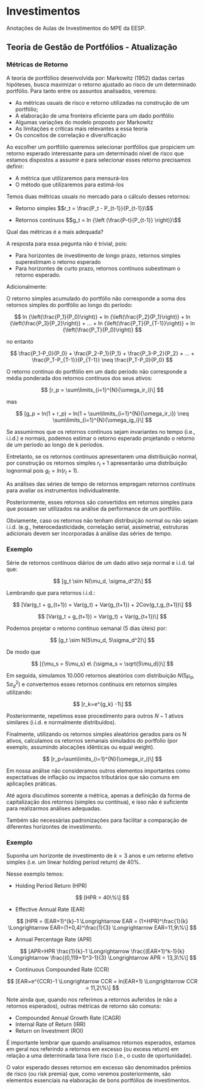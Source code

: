 # Investimentos
Anotações de Aulas de Investimentos do MPE da EESP.

## Teoria de Gestão de Portfólios - Atualização
### Métricas de Retorno

A teoria de portfólios desenvolvida por: Markowitz (1952) dadas certas hipóteses, busca maximizar o retorno ajustado ao risco de um determinado portfólio.
Para tanto entre os assuntos analisados, veremos:

- As métricas usuais de risco e retorno utilizadas na construção de um portfólio;
- A elaboração de uma fronteira eficiente para um dado portfólio
- Algumas variações do modelo proposto por Markowitz
- As limitações e críticas mais relevantes a essa teoria
- Os conceitos de correlação e diversificação

Ao escolher um portfólio queremos selecionar portfólios que propiciem um retorno esperado interessante para um determinado nível de risco que estamos dispostos a assumir e para selecionar esses retorno precisamos definir:

- A métrica que utilizaremos para mensurá-los
- O método que utilizaremos para estimá-los

Temos duas métricas usuais no mercado para o cálculo desses retornos:

- Retorno simples
$$r_t = \frac{P_t - P_{t-1}}{P_{t-1}}\$$

- Retornos contínuos
$$g_t = ln {\left (\frac{P-t}{P_{t-1}} \right)}\$$

Qual das métricas é a mais adequada?

A resposta para essa pegunta não é trivial, pois:

- Para horizontes de investimento de longo prazo, retornos simples superestimam o retorno esperado
- Para horizontes de curto prazo, retornos contínuos subestimam o retorno esperado.

Adicionalmente:

O retorno simples acumulado do portfólio não corresponde a soma dos retornos simples do portfólio ao longo do período:

$$
 ln {\left(\frac{P_1}{P_0}\right)} +
 ln {\left(\frac{P_2}{P_1}\right)} +
 ln {\left(\frac{P_3}{P_2}\right)} + ... +
 ln {\left(\frac{P_T}{P_{T-1}}\right)} =
 ln {\left(\frac{P_T}{P_0}\right)}
$$

no entanto

$$
 \frac{P_1-P_0}{P_0} +
 \frac{P_2-P_1}{P_1} +
 \frac{P_3-P_2}{P_2} + ... +
 \frac{P_T-P_{T-1}}{P_{T-1}} \neq
 \frac{P_T-P_0}{P_0}
$$

O retorno contínuo do portfólio em um dado período não corresponde a média ponderada dos retornos contínuos dos seus ativos:

$$ [r_p = \sum\limits_{i=1}^{N}{\omega_ir_i}\] $$

mas

$$ [g_p = ln(1 + r_p) = ln(1 + \sum\limits_{i=1}^{N}{\omega_ir_i}) \neq \sum\limits_{i=1}^{N}{\omega_ig_i}\] $$

Se assumirmos que os retornos contínuos sejam invariantes no tempo (i.e., i.i.d.) e normais, podemos estimar o retorno esperado projetando o retorno de um período ao longo de k períodos.

Entretanto, se os retornos contínuos apresentarem uma distribuição normal, por construção os retornos simples $r_t + 1$ apresentarão uma distribuição lognormal pois $g_t = ln(r_t + 1)$.

As análises das séries de tempo de retornos empregam retornos contínuos para avaliar os instrumentos individualmente.

Posteriormente, esses retornos são convertidos em retornos simples para que possam ser utilizados na análise da performance de um portfólio.

Obviamente, caso os retornos não tenham distribuição normal ou não sejam i.i.d. (e.g., heterocedasticidade, correlação serial, assimetria), estruturas adicionais devem ser incorporadas à análise das séries de tempo.

### Exemplo

Série de retornos contínuos diários de um dado ativo seja normal e i.i.d. tal que:

$$ [g_t \sim N(\mu_d, \sigma_d^2)\] $$

Lembrando que para retornos i.i.d.:

$$ [Var(g_t + g_{t+1}) = Var(g_t) + Var(g_{t+1}) + 2Cov(g_t,g_{t+1})\] $$

$$ [Var(g_t + g_{t+1}) = Var(g_t) + Var(g_{t+1})\] $$

Podemos projetar o retorno contínuo semanal (5 dias úteis) por:

$$ [g_t \sim N(5\mu_d, 5\sigma_d^2)\] $$

De modo que

$$ [{\mu_s = 5\mu_s} e\ {\sigma_s = \sqrt{5\mu_d}}\] $$

Em seguida, simulamos 10.000 retornos aleatórios com distribuição $N(5\mu_d,5\sigma_d^2)$ e convertemos esses retornos contínuos em retornos simples utilizando:

$$ [r_k=e^{g_k} -1\] $$

Posteriormente, repetimos esse procedimento para outros $N-1$ ativos similares (i.i.d. e normalmente distribuídos).

Finalmente, utilizando os retornos simples aleatórios gerados para os N ativos, calculamos os retornos semanais simulados do portfolio (por exemplo, assumindo alocações idênticas ou equal weight).

$$ [r_p=\sum\limits_{i=1}^{N}{\omega_ir_i}\] $$

Em nossa análise não consideramos outros elementos importantes como expectativas de inflação ou impactos tributários que são comuns em aplicações práticas.

Até agora discutimos somente a métrica, apenas a definição da forma de capitalização dos retornos (simples ou contínua), e isso não é suficiente para realizarmos análises adequadas.

Também são necessárias padronizações para facilitar a comparação de diferentes horizontes de investimento.

### Exemplo
 
Suponha um horizonte de investimento de $k = 3$ anos e um retorno efetivo simples (i.e. um linear holding period return) de 40\%.

Nesse exemplo temos:

- Holding Period Return (HPR)

$$ [HPR = 40\%\] $$

- Effective Annual Rate (EAR)

$$ [HPR = (EAR+1)^{k}-1 \Longrightarrow EAR = (1+HPR)^\frac{1}{k} \Longrightarrow EAR=(1+0,4)^\frac{1}{3} \Longrightarrow EAR=11,9\%\] $$

- Annual Percentage Rate (APR)

$$ [APR=HPR \frac{1}{k}-1 \Longrightarrow \frac{(EAR+1)^k-1}{k} \Longrightarrow \frac{(0,119+1)^3-1}{3} \Longrightarrow APR = 13,3\%\] $$

- Continuous Compounded Rate (CCR)

$$ [EAR=e^{CCR}-1 \Longrightarrow CCR = ln(EAR+1) \Longrightarrow CCR = 11,2\%\] $$

Note ainda que, quando nos referimos a retornos auferidos (e não a retornos esperados), outras métricas de retorno são comuns:

- Compounded Annual Growth Rate (CAGR)
- Internal Rate of Return (IRR)
- Return on Investment (ROI)

É importante lembrar que quando analisamos retornos esperados, estamos em geral nos referindo a retornos em excesso (ou excess return) em relação a uma determinada taxa livre risco (i.e., o custo de oportunidade).

O valor esperado desses retornos em excesso são denominados prêmios de risco (ou risk premia) que, como veremos posteriormente, são elementos essenciais na elaboração de bons portfólios de investimentos.

